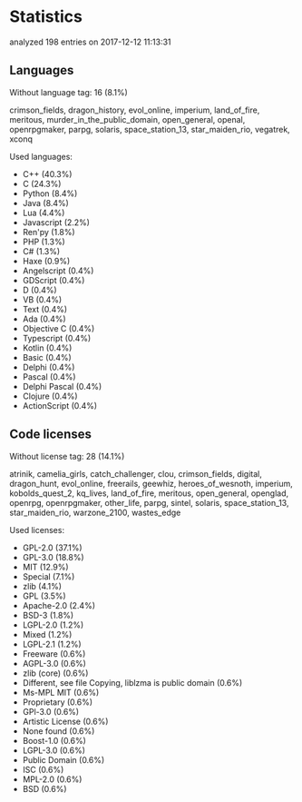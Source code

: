 [comment]: # (autogenerated content, do not edit)
# Statistics

analyzed 198 entries on 2017-12-12 11:13:31

## Languages

Without language tag: 16 (8.1%)

crimson_fields, dragon_history, evol_online, imperium, land_of_fire, meritous, murder_in_the_public_domain, open_general, openal, openrpgmaker, parpg, solaris, space_station_13, star_maiden_rio, vegatrek, xconq

Used languages:
- C++ (40.3%)
- C (24.3%)
- Python (8.4%)
- Java (8.4%)
- Lua (4.4%)
- Javascript (2.2%)
- Ren'py (1.8%)
- PHP (1.3%)
- C# (1.3%)
- Haxe (0.9%)
- Angelscript (0.4%)
- GDScript (0.4%)
- D (0.4%)
- VB (0.4%)
- Text (0.4%)
- Ada (0.4%)
- Objective C (0.4%)
- Typescript (0.4%)
- Kotlin (0.4%)
- Basic (0.4%)
- Delphi (0.4%)
- Pascal (0.4%)
- Delphi Pascal (0.4%)
- Clojure (0.4%)
- ActionScript (0.4%)

## Code licenses

Without license tag: 28 (14.1%)

atrinik, camelia_girls, catch_challenger, clou, crimson_fields, digital, dragon_hunt, evol_online, freerails, geewhiz, heroes_of_wesnoth, imperium, kobolds_quest_2, kq_lives, land_of_fire, meritous, open_general, openglad, openrpg, openrpgmaker, other_life, parpg, sintel, solaris, space_station_13, star_maiden_rio, warzone_2100, wastes_edge

Used licenses:
- GPL-2.0 (37.1%)
- GPL-3.0 (18.8%)
- MIT (12.9%)
- Special (7.1%)
- zlib (4.1%)
- GPL (3.5%)
- Apache-2.0 (2.4%)
- BSD-3 (1.8%)
- LGPL-2.0 (1.2%)
- Mixed (1.2%)
- LGPL-2.1 (1.2%)
- Freeware (0.6%)
- AGPL-3.0 (0.6%)
- zlib (core) (0.6%)
- Different, see file Copying, liblzma is public domain (0.6%)
- Ms-MPL MIT (0.6%)
- Proprietary (0.6%)
- GPl-3.0 (0.6%)
- Artistic License (0.6%)
- None found (0.6%)
- Boost-1.0 (0.6%)
- LGPL-3.0 (0.6%)
- Public Domain (0.6%)
- ISC (0.6%)
- MPL-2.0 (0.6%)
- BSD (0.6%)

